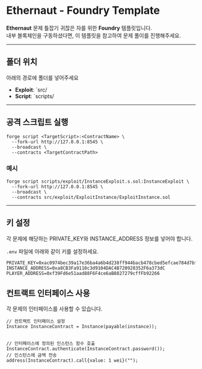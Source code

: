 # Ethernaut - Foundry Template
**Ethernaut** 문제 틀잡기 귀찮은 자를 위한 **Foundry** 템플릿입니다.  
내부 블록체인을 구동하셨다면, 이 템플릿을 참고하여 문제 풀이를 진행해주세요.  

---

## 폴더 위치

아래의 경로에 폴더를 넣어주세요
- **Exploit**: `src/
- **Script**: `scripts/

---

## 공격 스크립트 실행

```shell
forge script <TargetScript>:<ContractName> \
  --fork-url http://127.0.0.1:8545 \
  --broadcast \
  --contracts <TargetContractPath>
```

### 예시

```shell
forge script scripts/exploit/InstanceExploit.s.sol:InstanceExploit \
  --fork-url http://127.0.0.1:8545 \
  --broadcast \
  --contracts src/exploit/ExploitInstance/ExploitInstance.sol
```

---

## 키 설정
각 문제에 해당하는 PRIVATE_KEY와 INSTANCE_ADDRESS 정보를 넣어야 합니다.

`.env` 파일에 아래와 같이 키를 설정하세요.

```
PRIVATE_KEY=0xac0974bec39a17e36ba4a6b4d238ff944bacb478cbed5efcae784d7bf4f2ff80
INSTANCE_ADDRESS=0xa8CB3Fa9110c3d9104DAC4B720928352F6a373dC
PLAYER_ADDRESS=0xf39Fd6e51aad88F6F4ce6aB8827279cffFb92266
```

## 컨트랙트 인터페이스 사용
각 문제의 인터페이스를 사용할 수 있습니다.

``` solidity
// 컨트랙트 인터페이스 설정
Instance InstanceContract = Instance(payable(instance));


// 인터페이스에 정의된 인스턴스 함수 호출
InstanceContract.authenticate(InstanceContract.password());
// 인스턴스에 금액 전송
address(InstanceContract).call{value: 1 wei}("");
	
```